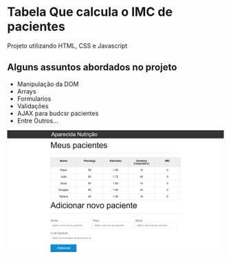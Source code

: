 <h1>Tabela Que calcula o IMC de pacientes</h1>

<p>Projeto utilizando HTML, CSS e Javascript</p>

<h2>Alguns assuntos abordados no projeto</h2>
<ul>
    <li>Manipulação da DOM</li>
    <li>Arrays</li>
    <li>Formularios</li>
    <li>Validações</li>
    <li>AJAX para budcsr pacientes</li>
    <li>Entre Outros...</li>
</ul>

<img src="img/projeto.png" alt="Imagem do Projeto">
